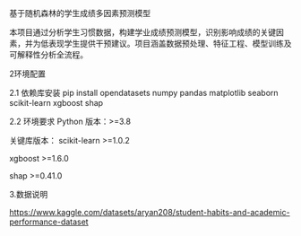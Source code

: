 基于随机森林的学生成绩多因素预测模型


本项目通过分析学生习惯数据，构建学业成绩预测模型，识别影响成绩的关键因素，并为低表现学生提供干预建议。项目涵盖数据预处理、特征工程、模型训练及可解释性分析全流程。

2环境配置


2.1 依赖库安装
pip install opendatasets numpy pandas matplotlib seaborn scikit-learn xgboost shap

2.2 环境要求
Python 版本：>=3.8

关键库版本：
scikit-learn >=1.0.2


xgboost >=1.6.0


shap >=0.41.0


3.数据说明



https://www.kaggle.com/datasets/aryan208/student-habits-and-academic-performance-dataset
